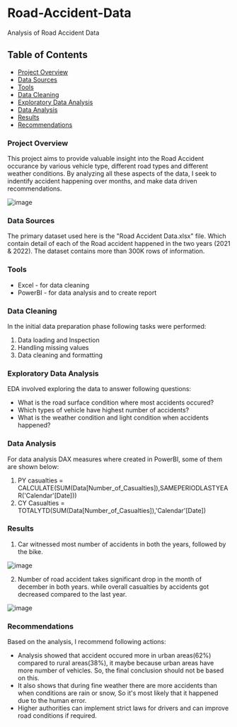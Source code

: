# Road-Accident-Data
Analysis of Road Accident Data

## Table of Contents

- [Project Overview](#project-overview)
- [Data Sources](#data-sources)
- [Tools](#tools)
- [Data Cleaning](#data-cleaning)
- [Exploratory Data Analysis](#exploratory-data-analysis)
- [Data Analysis](#data-analysis)
- [Results](#results)
- [Recommendations](#recommendations)

### Project Overview
This project aims to provide valuable insight into the Road Accident occurance by various vehicle type, different road types and different weather conditions. By analyzing all these aspects of the data, I seek to indentify accident happening over months, and make data driven recommendations.


![image](https://github.com/Harshkumarspatel/Road-Accident-Data/assets/151779392/9c303b15-6ed9-4857-b135-03cdb26951ff)


### Data Sources
The primary dataset used here is the "Road Accident Data.xlsx" file. Which contain detail of each of the Road accident happened in the two years (2021 & 2022). 
The dataset contains more than 300K rows of information.

### Tools
- Excel - for data cleaning
- PowerBI - for data analysis and to create report 

### Data Cleaning
In the initial data preparation phase following tasks were performed:
1. Data loading and Inspection
2. Handling missing values
3. Data cleaning and formatting

### Exploratory Data Analysis
EDA involved exploring the data to answer following questions:
- What is the road surface condition where most accidents occured?
- Which types of vehicle have highest number of accidents?
- What is the weather condition and light condition when accidents happened?

### Data Analysis
For data analysis DAX measures where created in PowerBI, some of them are shown below:

1) PY casualties = CALCULATE(SUM(Data[Number_of_Casualties]),SAMEPERIODLASTYEAR('Calendar'[Date]))
2) CY Casualties = TOTALYTD(SUM(Data[Number_of_Casualties]),'Calendar'[Date])

### Results

1. Car witnessed most number of accidents in both the years, followed by the bike.

![image](https://github.com/Harshkumarspatel/Road-Accident-Data/assets/151779392/83e9c7cf-47df-4bfa-80a4-c972ea467d1b)


2. Number of road accident takes significant drop in the month of december in both years. while overall casualties by accidents got decreased compared to the last year.

![image](https://github.com/Harshkumarspatel/Road-Accident-Data/assets/151779392/0c8900f3-789c-4c2f-9f4f-121a9ef1ba32)


### Recommendations
Based on the analysis, I recommend following actions:
- Analysis showed that accident occured more in urban areas(62%) compared to rural areas(38%), it maybe because urban areas have more number of vehicles. So, the final conclusion should not be based on this.
- It also shows that during fine weather there are more accidents than when conditions are rain or snow, So it's most likely that it happened due to the human error.
- Higher authorities can implement strict laws for drivers and can improve road conditions if required.

